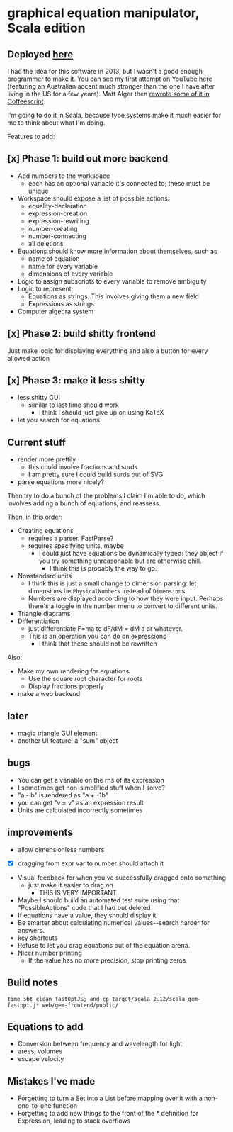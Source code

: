 # graphical equation manipulator, Scala edition

## Deployed [here](http://physics.shlegeris.com/)

I had the idea for this software in 2013, but I wasn't a good enough programmer to make it. You can see my first attempt
on YouTube [here](https://www.youtube.com/watch?v=16eiGLrX248)
(featuring an Australian accent much stronger than the one I have after living in the US for a few years). Matt Alger then
[rewrote some of it in Coffeescript](https://github.com/MatthewJA/Graphical-Equation-Manipulator).

I'm going to do it in Scala, because type systems make it much easier for me to think about what I'm doing.

Features to add:

## [x] Phase 1: build out more backend

- Add numbers to the workspace
  - each has an optional variable it's connected to; these must be unique
- Workspace should expose a list of possible actions:
  - equality-declaration
  - expression-creation
  - expression-rewriting
  - number-creating
  - number-connecting
  - all deletions
- Equations should know more information about themselves, such as
  - name of equation
  - name for every variable
  - dimensions of every variable
- Logic to assign subscripts to every variable to remove ambiguity
- Logic to represent:
  - Equations as strings. This involves giving them a new field
  - Expressions as strings
- Computer algebra system

## [x] Phase 2: build shitty frontend

Just make logic for displaying everything and also a button for every allowed action


## [x] Phase 3: make it less shitty

- less shitty GUI
  - similar to last time should work
    - I think I should just give up on using KaTeX
- let you search for equations

## Current stuff

- render more prettily
  - this could involve fractions and surds
  - I am pretty sure I could build surds out of SVG
- parse equations more nicely?

Then try to do a bunch of the problems I claim I'm able to do, which involves adding a bunch of equations, and reassess.

Then, in this order:

- Creating equations
  - requires a parser. FastParse?
  - requires specifying units, maybe
    - I could just have equations be dynamically typed: they object if you try something unreasonable but are otherwise chill.
      - I think this is probably the way to go.
- Nonstandard units
  - I think this is just a small change to dimension parsing: let dimensions be `PhysicalNumber`s instead of `Dimension`s.
  - Numbers are displayed according to how they were input. Perhaps there's a toggle in the number menu to convert to different units.
- Triangle diagrams
- Differentiation
  - just differentiate F=ma to dF/dM = dM a or whatever.
  - This is an operation you can do on expressions
    - I think that these should not be rewritten

Also:

- Make my own rendering for equations.
  - Use the square root character for roots
  - Display fractions properly
- make a web backend

## later

- magic triangle GUI element
- another UI feature: a "sum" object

## bugs

- You can get a variable on the rhs of its expression
- I sometimes get non-simplified stuff when I solve?
- "a - b" is rendered as "a + -1b"
- you can get "v = v" as an expression result
- Units are calculated incorrectly sometimes


## improvements

- allow dimensionless numbers
- [x] dragging from expr var to number should attach it
- Visual feedback for when you've successfully dragged onto something
  - just make it easier to drag on
    - THIS IS VERY IMPORTANT
- Maybe I should build an automated test suite using that "PossibleActions" code that I had but deleted
- If equations have a value, they should display it.
- Be smarter about calculating numerical values--search harder for answers.
- key shortcuts
- Refuse to let you drag equations out of the equation arena.
- Nicer number printing
    - If the value has no more precision, stop printing zeros

## Build notes

    time sbt clean fastOptJS; and cp target/scala-2.12/scala-gem-fastopt.j* web/gem-frontend/public/

## Equations to add

- Conversion between frequency and wavelength for light
- areas, volumes
- escape velocity


## Mistakes I've made

- Forgetting to turn a Set into a List before mapping over it with a non-one-to-one function
- Forgetting to add new things to the front of the * definition for Expression, leading to stack overflows 
